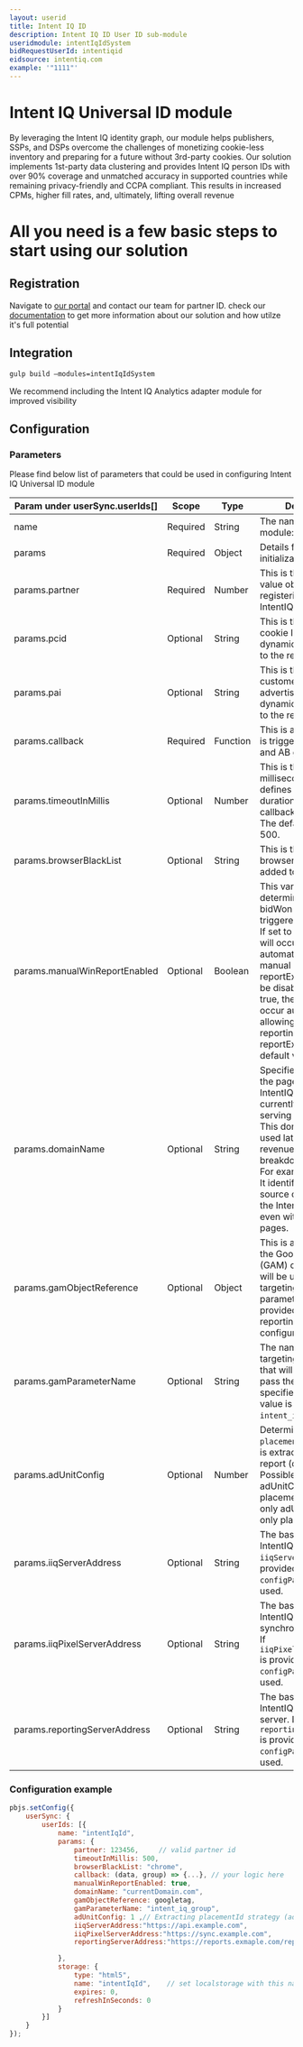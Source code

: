 ```yaml
---
layout: userid
title: Intent IQ ID
description: Intent IQ ID User ID sub-module
useridmodule: intentIqIdSystem
bidRequestUserId: intentiqid
eidsource: intentiq.com
example: '"1111"'
---
```


# Intent IQ Universal ID module

By leveraging the Intent IQ identity graph, our module helps publishers, SSPs, and DSPs overcome the challenges of monetizing cookie-less inventory and preparing for a future without 3rd-party cookies. Our solution implements 1st-party data clustering and provides Intent IQ person IDs with over 90% coverage and unmatched accuracy in supported countries while remaining privacy-friendly and CCPA compliant. This results in increased CPMs, higher fill rates, and, ultimately, lifting overall revenue

# All you need is a few basic steps to start using our solution

## Registration

Navigate to [our portal](https://www.intentiq.com/) and contact our team for partner ID.
check our [documentation](https://pbmodule.documents.intentiq.com/) to get more information about our solution and how utilze it's full potential

## Integration

```bash
gulp build –modules=intentIqIdSystem
```

We recommend including the Intent IQ Analytics adapter module for improved visibility

## Configuration

### Parameters

Please find below list of parameters that could be used in configuring Intent IQ Universal ID module

| Param under userSync.userIds[] | Scope    | Type     | Description                                                                                                                                                                                                                                                                                                                             | Example                                        |
| ------------------------------ | -------- |----------|-----------------------------------------------------------------------------------------------------------------------------------------------------------------------------------------------------------------------------------------------------------------------------------------------------------------------------------------|------------------------------------------------|
| name                           | Required | String   | The name of this module: "intentIqId"                                                                                                                                                                                                                                                                                                   | `"intentIqId"`                                 |
| params                         | Required | Object   | Details for IntentIqId initialization.                                                                                                                                                                                                                                                                                                  |                                                |
| params.partner                 | Required | Number   | This is the partner ID value obtained from registering with IntentIQ.                                                                                                                                                                                                                                                                   | `1177538`                                      |
| params.pcid                    | Optional | String   | This is the partner cookie ID, it is a dynamic value attached to the request.                                                                                                                                                                                                                                                           | `"g3hC52b"`                                    |
| params.pai                     | Optional | String   | This is the partner customer ID / advertiser ID, it is a dynamic value attached to the request.                                                                                                                                                                                                                                         | `"advertiser1"`                                |
| params.callback                | Required | Function | This is a callback which is triggered with data and AB group.                                                                                                                                                                                                                                                                          | `(data, group) => console.log({ data, group })` |
| params.timeoutInMillis         | Optional | Number   | This is the timeout in milliseconds, which defines the maximum duration before the callback is triggered. The default value is 500.                                                                                                                                                                                                     | `450`                                          |
| params.browserBlackList        | Optional | String   | This is the name of a browser that can be added to a blacklist.                                                                                                                                                                                                                                                                         | `"chrome"`                                     |
| params.manualWinReportEnabled  | Optional | Boolean  | This variable determines whether the bidWon event is triggered automatically. If set to false, the event will occur automatically, and manual reporting with reportExternalWin will be disabled. If set to true, the event will not occur automatically, allowing manual reporting through reportExternalWin. The default value is false. | `true`                                         |
| params.domainName              | Optional | String   | Specifies the domain of the page in which the IntentIQ object is currently running and serving the impression. This domain will be used later in the revenue reporting breakdown by domain. For example, cnn.com. It identifies the primary source of requests to the IntentIQ servers, even within nested web pages.                   | `"currentDomain.com"`                          |
| params.gamObjectReference      | Optional | Object   | This is a reference to the Google Ad Manager (GAM) object, which will be used to set targeting. If this parameter is not provided, the group reporting will not be configured.                                                                                                                                                                | `googletag`                                    |
| params.gamParameterName        | Optional | String   | The name of the targeting parameter that will be used to pass the group. If not specified, the default value is `intent_iq_group`.                                                                                                                                                                                                      | `"intent_iq_group"`                            |
| params.adUnitConfig            | Optional | Number   | Determines how the `placementId` parameter is extracted in the report (default is 1). Possible values: 1 – adUnitCode first, 2 – placementId first, 3 – only adUnitCode, 4 – only placementId |                                                |
| params.iiqServerAddress        | Optional | String   | The base URL for the IntentIQ API server. If `iiqServerAddress` is provided in `configParams`, it will be used.                    | `"https://api.example.com"`                    |
| params.iiqPixelServerAddress   | Optional | String   | The base URL for the IntentIQ pixel synchronization server. If `iiqPixelServerAddress` is provided in `configParams`, it will be used.  | `"https://sync.example.com"`                   |
| params.reportingServerAddress  | Optional | String   | The base URL for the IntentIQ reporting server. If `reportingServerAddress` is provided in `configParams`, it will be used.| `"https://reports.exmaple.com/report"`         |
### Configuration example

```javascript
pbjs.setConfig({
    userSync: {
        userIds: [{
            name: "intentIqId",
            params: {
                partner: 123456,     // valid partner id
                timeoutInMillis: 500,
                browserBlackList: "chrome",
                callback: (data, group) => {...}, // your logic here
                manualWinReportEnabled: true,
                domainName: "currentDomain.com",
                gamObjectReference: googletag,
                gamParameterName: "intent_iq_group",
                adUnitConfig: 1 ,// Extracting placementId strategy (adUnitCode or placementId order of priorities)
                iiqServerAddress:"https://api.example.com",
                iiqPixelServerAddress:"https://sync.example.com",
                reportingServerAddress:"https://reports.exmaple.com/report"

            },
            storage: {
                type: "html5",
                name: "intentIqId",    // set localstorage with this name
                expires: 0,
                refreshInSeconds: 0
            }
        }]
    }
});
```
